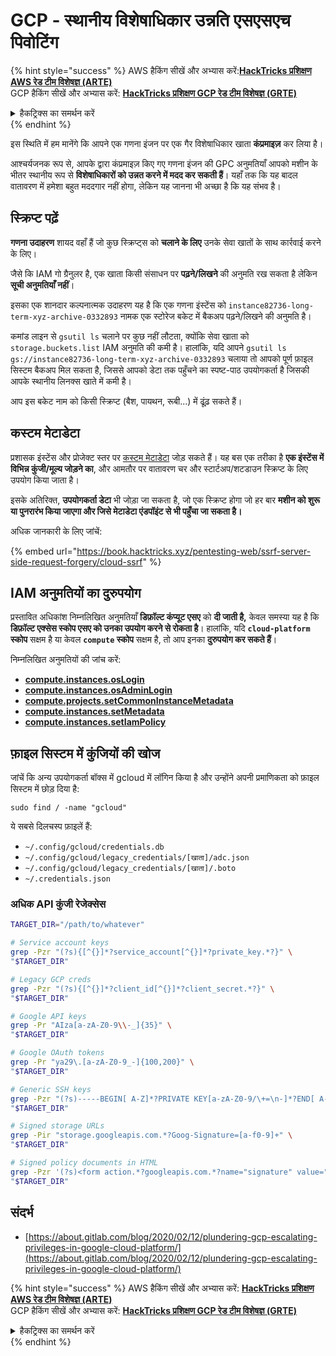 # GCP - स्थानीय विशेषाधिकार उन्नति एसएसएच पिवोटिंग

{% hint style="success" %}
AWS हैकिंग सीखें और अभ्यास करें:<img src="/.gitbook/assets/image.png" alt="" data-size="line">[**HackTricks प्रशिक्षण AWS रेड टीम विशेषज्ञ (ARTE)**](https://training.hacktricks.xyz/courses/arte)<img src="/.gitbook/assets/image.png" alt="" data-size="line">\
GCP हैकिंग सीखें और अभ्यास करें: <img src="/.gitbook/assets/image (2).png" alt="" data-size="line">[**HackTricks प्रशिक्षण GCP रेड टीम विशेषज्ञ (GRTE)**<img src="/.gitbook/assets/image (2).png" alt="" data-size="line">](https://training.hacktricks.xyz/courses/grte)

<details>

<summary>हैकट्रिक्स का समर्थन करें</summary>

* [**सदस्यता योजनाएँ**](https://github.com/sponsors/carlospolop) की जाँच करें!
* **शामिल हों** 💬 [**डिस्कॉर्ड समूह**](https://discord.gg/hRep4RUj7f) या [**टेलीग्राम समूह**](https://t.me/peass) या हमें **ट्विटर** 🐦 [**@hacktricks\_live**](https://twitter.com/hacktricks\_live)** पर फॉलो** करें।
* **हैकिंग ट्रिक्स साझा करें, हैकट्रिक्स**](https://github.com/carlospolop/hacktricks) और [**हैकट्रिक्स क्लाउड**](https://github.com/carlospolop/hacktricks-cloud) github रेपो में पीआर जमा करके।

</details>
{% endhint %}

इस स्थिति में हम मानेंगे कि आपने एक गणना इंजन पर एक गैर विशेषाधिकार खाता **कंप्रमाइज़** कर लिया है।

आश्चर्यजनक रूप से, आपके द्वारा कंप्रमाइज़ किए गए गणना इंजन की GPC अनुमतियाँ आपको मशीन के भीतर स्थानीय रूप से **विशेषाधिकारों को उन्नत करने में मदद कर सकती हैं**। यहाँ तक कि यह बादल वातावरण में हमेशा बहुत मददगार नहीं होगा, लेकिन यह जानना भी अच्छा है कि यह संभव है।

## स्क्रिप्ट पढ़ें <a href="#follow-the-scripts" id="follow-the-scripts"></a>

**गणना उदाहरण** शायद वहाँ हैं जो कुछ स्क्रिप्ट्स को **चलाने के लिए** उनके सेवा खातों के साथ कार्रवाई करने के लिए।

जैसे कि IAM गो ग्रैनुलर है, एक खाता किसी संसाधन पर **पढ़ने/लिखने** की अनुमति रख सकता है लेकिन **सूची अनुमतियाँ नहीं**।

इसका एक शानदार कल्पनात्मक उदाहरण यह है कि एक गणना इंस्टेंस को `instance82736-long-term-xyz-archive-0332893` नामक एक स्टोरेज बकेट में बैकअप पढ़ने/लिखने की अनुमति है।

कमांड लाइन से `gsutil ls` चलाने पर कुछ नहीं लौटता, क्योंकि सेवा खाता को `storage.buckets.list` IAM अनुमति की कमी है। हालांकि, यदि आपने `gsutil ls gs://instance82736-long-term-xyz-archive-0332893` चलाया तो आपको पूर्ण फ़ाइल सिस्टम बैकअप मिल सकता है, जिससे आपको डेटा तक पहुँचने का स्पष्ट-पाठ उपयोगकर्ता है जिसकी आपके स्थानीय लिनक्स खाते में कमी है।

आप इस बकेट नाम को किसी स्क्रिप्ट (बैश, पायथन, रूबी...) में ढूंढ़ सकते हैं।

## कस्टम मेटाडेटा

प्रशासक इंस्टेंस और प्रोजेक्ट स्तर पर [कस्टम मेटाडेटा](https://cloud.google.com/compute/docs/storing-retrieving-metadata#custom) जोड़ सकते हैं। यह बस एक तरीका है **एक इंस्टेंस में विभिन्न कुंजी/मूल्य जोड़ने का**, और आमतौर पर वातावरण चर और स्टार्टअप/शटडाउन स्क्रिप्ट के लिए उपयोग किया जाता है।

इसके अतिरिक्त, **उपयोगकर्ता डेटा** भी जोड़ा जा सकता है, जो एक स्क्रिप्ट होगा जो हर बार **मशीन को शुरू या पुनरारंभ किया जाएगा और जिसे मेटाडेटा एंडपॉइंट से भी पहुँचा जा सकता है।**

अधिक जानकारी के लिए जांचें:

{% embed url="https://book.hacktricks.xyz/pentesting-web/ssrf-server-side-request-forgery/cloud-ssrf" %}

## IAM अनुमतियों का दुरुपयोग

प्रस्तावित अधिकांश निम्नलिखित अनुमतियाँ **डिफ़ॉल्ट कंप्यूट एसए** को **दी जाती है,** केवल समस्या यह है कि **डिफ़ॉल्ट एक्सेस स्कोप एसए को उनका उपयोग करने से रोकता है**। हालांकि, यदि **`cloud-platform`** **स्कोप** सक्षम है या केवल **`compute` स्कोप** सक्षम है, तो आप इनका **दुरुपयोग कर सकते हैं**।

निम्नलिखित अनुमतियों की जांच करें:

* [**compute.instances.osLogin**](gcp-compute-privesc/#compute.instances.oslogin)
* [**compute.instances.osAdminLogin**](gcp-compute-privesc/#compute.instances.osadminlogin)
* [**compute.projects.setCommonInstanceMetadata**](gcp-compute-privesc/#compute.projects.setcommoninstancemetadata)
* [**compute.instances.setMetadata**](gcp-compute-privesc/#compute.instances.setmetadata)
* [**compute.instances.setIamPolicy**](gcp-compute-privesc/#compute.instances.setiampolicy)

## फ़ाइल सिस्टम में कुंजियों की खोज

जांचें कि अन्य उपयोगकर्ता बॉक्स में gcloud में लॉगिन किया है और उन्होंने अपनी प्रमाणिकता को फ़ाइल सिस्टम में छोड़ दिया है:
```
sudo find / -name "gcloud"
```
ये सबसे दिलचस्प फ़ाइलें हैं:

* `~/.config/gcloud/credentials.db`
* `~/.config/gcloud/legacy_credentials/[खाता]/adc.json`
* `~/.config/gcloud/legacy_credentials/[खाता]/.boto`
* `~/.credentials.json`

### अधिक API कुंजी रेजेक्सेस
```bash
TARGET_DIR="/path/to/whatever"

# Service account keys
grep -Pzr "(?s){[^{}]*?service_account[^{}]*?private_key.*?}" \
"$TARGET_DIR"

# Legacy GCP creds
grep -Pzr "(?s){[^{}]*?client_id[^{}]*?client_secret.*?}" \
"$TARGET_DIR"

# Google API keys
grep -Pr "AIza[a-zA-Z0-9\\-_]{35}" \
"$TARGET_DIR"

# Google OAuth tokens
grep -Pr "ya29\.[a-zA-Z0-9_-]{100,200}" \
"$TARGET_DIR"

# Generic SSH keys
grep -Pzr "(?s)-----BEGIN[ A-Z]*?PRIVATE KEY[a-zA-Z0-9/\+=\n-]*?END[ A-Z]*?PRIVATE KEY-----" \
"$TARGET_DIR"

# Signed storage URLs
grep -Pir "storage.googleapis.com.*?Goog-Signature=[a-f0-9]+" \
"$TARGET_DIR"

# Signed policy documents in HTML
grep -Pzr '(?s)<form action.*?googleapis.com.*?name="signature" value=".*?">' \
"$TARGET_DIR"
```
## संदर्भ

* [https://about.gitlab.com/blog/2020/02/12/plundering-gcp-escalating-privileges-in-google-cloud-platform/](https://about.gitlab.com/blog/2020/02/12/plundering-gcp-escalating-privileges-in-google-cloud-platform/)

{% hint style="success" %}
AWS हैकिंग सीखें और अभ्यास करें: <img src="/.gitbook/assets/image.png" alt="" data-size="line">[**HackTricks प्रशिक्षण AWS रेड टीम विशेषज्ञ (ARTE)**](https://training.hacktricks.xyz/courses/arte)<img src="/.gitbook/assets/image.png" alt="" data-size="line">\
GCP हैकिंग सीखें और अभ्यास करें: <img src="/.gitbook/assets/image (2).png" alt="" data-size="line">[**HackTricks प्रशिक्षण GCP रेड टीम विशेषज्ञ (GRTE)**<img src="/.gitbook/assets/image (2).png" alt="" data-size="line">](https://training.hacktricks.xyz/courses/grte)

<details>

<summary>हैकट्रिक्स का समर्थन करें</summary>

* [**सदस्यता योजनाएं**](https://github.com/sponsors/carlospolop) की जाँच करें!
* **शामिल हों** 💬 [**डिस्कॉर्ड समूह**](https://discord.gg/hRep4RUj7f) या [**टेलीग्राम समूह**](https://t.me/peass) या हमें **ट्विटर** 🐦 [**@hacktricks\_live**](https://twitter.com/hacktricks\_live)** पर फॉलो** करें।
* **हैकिंग ट्रिक्स साझा करें, [**HackTricks**](https://github.com/carlospolop/hacktricks) और [**HackTricks Cloud**](https://github.com/carlospolop/hacktricks-cloud) github रेपो में PR जमा करके।

</details>
{% endhint %}
